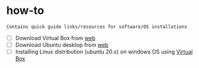 # how-to
`Contains quick guide links/resources for software/OS installations`

- [ ] Download Virtual Box from [web](https://www.virtualbox.org/wiki/Downloads)
- [ ] Download Ubuntu desktop from [web](https://ubuntu.com/download/desktop)
- [ ] Installing Linux distribution (ubuntu 20.x) on windows OS using [Virtual Box](https://www.youtube.com/watch?v=sB_5fqiysi4)

